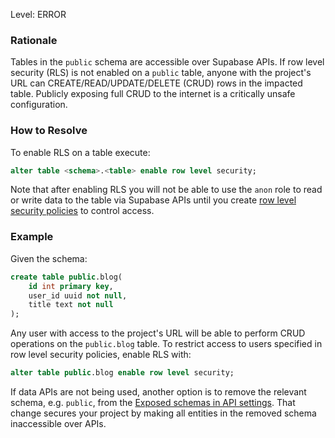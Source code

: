 
Level: ERROR

### Rationale

Tables in the `public` schema are accessible over Supabase APIs. If row level security (RLS) is not enabled on a `public` table, anyone with the project's URL can CREATE/READ/UPDATE/DELETE (CRUD) rows in the impacted table. Publicly exposing full CRUD to the internet is a critically unsafe configuration.


### How to Resolve

To enable RLS on a table execute:

```sql
alter table <schema>.<table> enable row level security;
```

Note that after enabling RLS you will not be able to use the `anon` role to read or write data to the table via Supabase APIs until you create [row level security policies](https://supabase.com/docs/guides/auth/row-level-security) to control access.

### Example

Given the schema:

```sql
create table public.blog(
    id int primary key,
    user_id uuid not null,
    title text not null
);
```

Any user with access to the project's URL will be able to perform CRUD operations on the `public.blog` table. To restrict access to users specified in row level security policies, enable RLS with:


```sql
alter table public.blog enable row level security;
```

If data APIs are not being used, another option is to remove the relevant schema, e.g. `public`, from the [Exposed schemas in API settings](https://supabase.com/dashboard/project/_/settings/api). That change secures your project by making all entities in the removed schema inaccessible over APIs.
